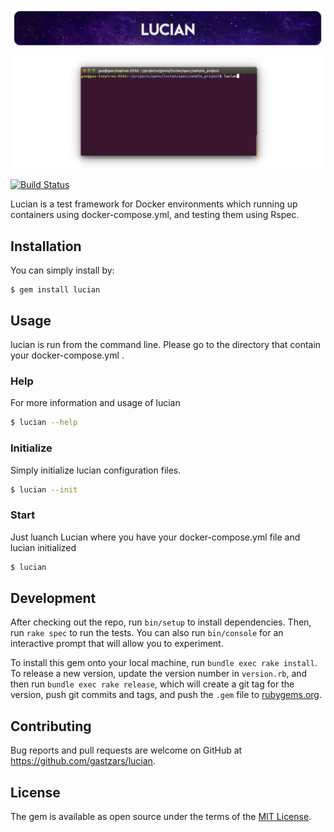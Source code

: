 [![Lucian framework](https://raw.githubusercontent.com/gastzars/lucian/master/gitimages/lucianlogo_1.png)](https://github.com/gastzars/lucian)
[![Lucian framework terminal](https://raw.githubusercontent.com/gastzars/lucian/master/gitimages/out_1.gif)](https://github.com/gastzars/lucian)

[![Build Status](https://travis-ci.org/gastzars/lucian.svg?branch=master)](https://travis-ci.org/gastzars/lucian)

Lucian is a test framework for Docker environments which running up containers using docker-compose.yml, and testing them using Rspec. 

## Installation

You can simply install by:

    $ gem install lucian

## Usage

lucian is run from the command line. Please go to the directory that contain your docker-compose.yml .

### Help

For more information and usage of lucian

```bash
$ lucian --help
```

### Initialize

Simply initialize lucian configuration files.

```bash
$ lucian --init
```

### Start

Just luanch Lucian where you have your docker-compose.yml file and lucian initialized

```bash
$ lucian
```

## Development

After checking out the repo, run `bin/setup` to install dependencies. Then, run `rake spec` to run the tests. You can also run `bin/console` for an interactive prompt that will allow you to experiment.

To install this gem onto your local machine, run `bundle exec rake install`. To release a new version, update the version number in `version.rb`, and then run `bundle exec rake release`, which will create a git tag for the version, push git commits and tags, and push the `.gem` file to [rubygems.org](https://rubygems.org).

## Contributing

Bug reports and pull requests are welcome on GitHub at https://github.com/gastzars/lucian.


## License

The gem is available as open source under the terms of the [MIT License](http://opensource.org/licenses/MIT).

